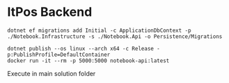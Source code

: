 # ItPos Backend

```
dotnet ef migrations add Initial -c ApplicationDbContext -p ./Notebook.Infrastructure -s ./Notebook.Api -o Persistence/Migrations
```

```
dotnet publish --os linux --arch x64 -c Release -p:PublishProfile=DefaultContainer
docker run -it --rm -p 5000:5000 notebook-api:latest
```

Execute in main solution folder